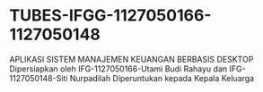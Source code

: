 TUBES-IFGG-1127050166-1127050148
================================

APLIKASI SISTEM MANAJEMEN KEUANGAN BERBASIS DESKTOP Dipersiapkan oleh IFG-1127050166-Utami Budi Rahayu dan IFG-1127050148-Siti Nurpadilah Diperuntukan kepada Kepala Keluarga
